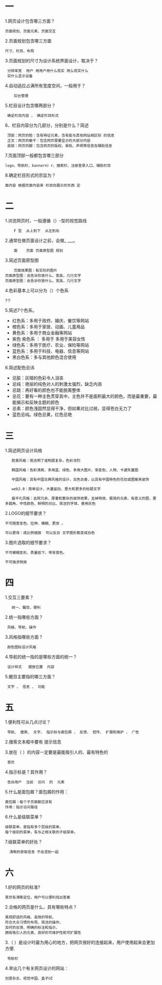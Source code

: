 #  一
1.网页设计包含哪三方面？

    页面规划、页面元素、页面交互 

2.页面规划包含哪三方面

    尺寸、栏目、布局 

3.页面规划的尺寸为设计系统界面设计，取决于？

     分辨率宽  用户 用用户用什么现实 用么现实什么 
     实什么显示设备
 
4.自动适应占满所有宽度空间，一般用于？
 
        后台管理 

5.栏目设计包含哪两部分？

     确定栏目内容 、 确定栏目形式 
6、栏目内容分为几部分，分别是什么？简述

     顶部：网页的脸：含有特征元素，含有能与其他网站相区别 的信息 
     正文：网页的躯干：包含网页需要显示的大部分内容
     底部：网页的脚：包含网页的版权、审批、声明等信息及辅助信息
7.页面顶部一般都包含哪三部分

    logo、导航栏、bannern）r、搜索栏、注册登录入口、辅助栏目
8.确定栏目形式的宗旨为？
        
    面内容 根据页面内容来 栏目向展示的东西 定 

#  二 
1.浏览网页时，一般遵循（）-型的视觉路线
    
        F 型  从上到下  从左到右 

2.通常在做页面设计之前，会做_ ___。
    
        面    页面 页面原型图 规划 

3.简述页面原型图
 
   
        页面效果图：有实际的图片
    页面原型图：会告诉你放什么，宽高，几行文字
    页面原型图：会告诉你放什么，宽高，几行文字
    

4.色彩基本上可以分为（）个色系

    7个 
5.简述7个色系。

*   红色系：多用于政府、婚庆、餐饮等网站
*   橙色系：多用于家居、动画、儿童用品
*   黄色系：多用于商业金融等网站
*    紫色 紫色系 ： 多用于 多用于美容女性 
*   绿色系：多用于医疗、农业、保险等网站
*   蓝色系：多用于科技、电器、信息等网站
*   黑白色系：多与其他颜色混合使用

6.简述配色忌讳

*   忌脏：灰暗的色彩令人沮丧
*   忌纯：艳丽的纯色对人的刺激太强烈，缺乏内涵
*   忌跳：再好看的颜色也不能脱离整体
*   忌花：要有一种主色贯穿其中，主色并不是面积最大的颜色，而是最重要，最能揭示和反映主题的颜色
*   忌素：颜色浅固然显得干净，但如果对比过弱，显得苍白无力了
*   蓝色忌纯。绿色忌黄，红色忌艳

#  三 
1.简述网页设计风格

       欧美风格：简洁明了或构图复杂，色彩浓烈
       
       韩国风格：色彩清爽、多用蓝、绿色、多用大图片、渐变色、人物、卡通矢量图
       
       中国风格：具有中国古典风格的设计，古色古香，以具有中国特色的花纹或图案来装饰
       
       web2.0：简单设计、大量留白、更大和更多的标题文字
       
       扁平化风格：去除冗余、厚重和繁杂的装饰效果，去掉特效、极简的元素、有意义的图，更多圆角、中性颜色、鲜明的对比、简洁的字体、善用灰色
2.LOGO的细节要求？

    不可随意变色、拉伸、模糊、更改 。
    
    可以更改：成比例缩放  可以反白 文字图形都变成白色
3.图片选取的细节要求？

    不可模糊变形、质量低下、带背景色。
    
    不可强求特效
    
#  四 

1.交互三要素？

       统一、醒目、便利
2.统一指哪些方面？

     风格、导航、操作 
3.风格指哪些方面？

     颜色图标设计风格 
4.导航的统一指的是哪些方面的统一？

     设计样式   摆放位置  内容 
5.醒目主要指的哪三方面？

     文字 、 信息 、 功能 
#   五  
1.便利性可从几点讨论？

     导航、 搜索、 文字、 指示标与面包屑 、 反馈、 控件、 扩展和维护 、 广告 
2.搜索文本框中要有
     提示信息 
    
3.放在（ ）的内容一定要是最能吸引人的、最有特色的

     首页 
4.指示标是？其作用？
  
     告诉用户  当前  访问  的  元素 
    
5.什么是面包屑？面包屑的作用：

    面包屑：每个子页面都应该有  
    作用：指示访问路径
6.什么是级联菜单？

    级联菜单，是指有多个层级的菜单，
    每个级别的菜单，有与之相关联的子级菜单。
7.级联菜单的好处？
    
      清晰的获取信息 不会混到一起
    
# 六
1.好的网页的标准?

    首页有清晰定位，用户可以便利找出答案
2.合格的网页是什么，具有哪些特点？

    美观舒适的风格、高效的导航、
    符合大众习惯的布局、简洁的操作、
    及时的反馈、明确的标注和指示、
    拥有吸引人的元素、良好的可维护性和可扩展性
3.（ ）是设计时最为用心的地方，把网页很好的连接起来，用户使用起来会更加方便.

 
     导航栏  
4.举出几个有关网页设计的网站：

    创意杂志、视觉中国、盒子UI